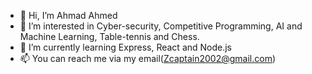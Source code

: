 - 👋 Hi, I’m Ahmad Ahmed
- 👀 I’m interested in Cyber-security, Competitive Programming, AI and Machine Learning, Table-tennis and Chess.
- 🌱 I’m currently learning Express, React and Node.js
- 📫 You can reach me via my email(Zcaptain2002@gmail.com)

<!---
EngrAhmadUmar/EngrAhmadUmar is a ✨ special ✨ repository because its `README.md` (this file) appears on your GitHub profile.
You can click the Preview link to take a look at your changes.
--->

